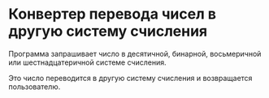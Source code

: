 # Конвертер перевода чисел в другую систему счисления

Программа запрашивает число в десятичной, бинарной, восьмеричной или шестнадцатеричной системе счисления.

Это число переводится в другую систему счисления и возвращается пользователю.

